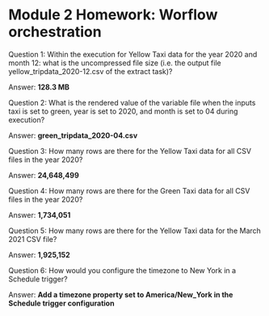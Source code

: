 # Module 2 Homework: Worflow orchestration


 Question 1: Within the execution for Yellow Taxi data for the year 2020 and month 12: what is the uncompressed file size (i.e. the output file yellow_tripdata_2020-12.csv of the extract task)?

 Answer: **128.3 MB**


Question 2: What is the rendered value of the variable file when the inputs taxi is set to green, year is set to 2020, and month is set to 04 during execution?

Answer: **green_tripdata_2020-04.csv**


Question 3: How many rows are there for the Yellow Taxi data for all CSV files in the year 2020?

Answer: **24,648,499**


Question 4: How many rows are there for the Green Taxi data for all CSV files in the year 2020?

Answer: **1,734,051**


Question 5: How many rows are there for the Yellow Taxi data for the March 2021 CSV file?

Answer: **1,925,152**


Question 6: How would you configure the timezone to New York in a Schedule trigger?

Answer: **Add a timezone property set to America/New_York in the Schedule trigger configuration**


